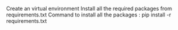 Create an virtual environment
Install all the required packages from requirements.txt
Command to install all the packages : pip install -r requirements.txt
